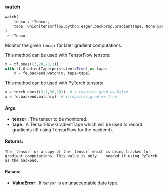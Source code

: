 

### watch
```python
watch(
	tensor: ~Tensor,
	tape: Union[tensorflow.python.eager.backprop.GradientTape, NoneType]=None
)
-> ~Tensor
```
Monitor the given `tensor` for later gradient computations.

This method can be used with TensorFlow tensors:
```python
x = tf.ones((3,28,28,1))
with tf.GradientTape(persistent=True) as tape:
    x = fe.backend.watch(x, tape=tape)
```

This method can be used with PyTorch tensors:
```python
x = torch.ones((3,1,28,28))  # x.requires_grad == False
x = fe.backend.watch(x)  # x.requires_grad == True
```


#### Args:

* **tensor** :  The tensor to be monitored.
* **tape** :  A TensorFlow GradientTape which will be used to record gradients (iff using TensorFlow for the backend).

#### Returns:
    The `tensor` or a copy of the `tensor` which is being tracked for gradient computations. This value is only    needed if using PyTorch as the backend.

#### Raises:

* **ValueError** :  If `tensor` is an unacceptable data type.